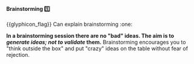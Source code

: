 <div id="title">

#### Brainstorming :one:

<span id="prereqs"></span>

</div>
<span id="outcomes">{{glyphicon_flag}} Can explain brainstorming :one:</span>

<div id="body">

<tip-box type="definition">
<include src="../../common/definitions.md#def-brainstorming" />
</tip-box>

**In a brainstorming session there are no "bad" ideas. The aim is to _generate ideas; not to validate_ them.** Brainstorming encourages you to "think outside the box" and put "crazy" ideas on the table without fear of rejection.

</div>

<div id="extras">

<include src="exercises.md" />

</div>